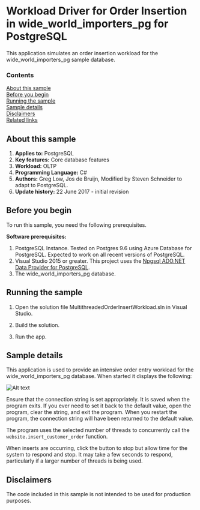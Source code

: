 # Workload Driver for Order Insertion in wide_world_importers_pg for PostgreSQL

This application simulates an order insertion workload for the wide_world_importers_pg sample database.

### Contents

[About this sample](#about-this-sample)<br/>
[Before you begin](#before-you-begin)<br/>
[Running the sample](#run-this-sample)<br/>
[Sample details](#sample-details)<br/>
[Disclaimers](#disclaimers)<br/>
[Related links](#related-links)<br/>


<a name=about-this-sample></a>

## About this sample

<!-- Delete the ones that don't apply -->
1. **Applies to:** PostgreSQL
1. **Key features:** Core database features
1. **Workload:** OLTP
1. **Programming Language:** C#
1. **Authors:** Greg Low, Jos de Bruijn, Modified by Steven Schneider to adapt to PostgreSQL.
1. **Update history:** 22 June 2017 - initial revision

<a name=before-you-begin></a>

## Before you begin

To run this sample, you need the following prerequisites.

**Software prerequisites:**

<!-- Examples -->
1. PostgreSQL Instance. Tested on Postgres 9.6 using Azure Database for PostgreSQL. Expected to work on all recent versions of PostgreSQL.
2. Visual Studio 2015 or greater. This project uses the [Npgsql ADO.NET Data Provider for PostgreSQL](http://www.npgsql.org/).
3. The wide_world_importers_pg database.

<a name=run-this-sample></a>

## Running the sample

1. Open the solution file MultithreadedOrderInsertWorkload.sln in Visual Studio.

2. Build the solution.

3. Run the app.

## Sample details

This application is used to provide an intensive order entry workload for the wide_world_importers_pg database. When started it displays the following:

![Alt text](/../master/media/wide-world-importers-order-insert-app.png "wide_world_importers_pg Order Insert Workload Simulation")

Ensure that the connection string is set appropriately. It is saved when the program exits. If you ever need to set it back to the default value, open the program, clear the string, and exit the program. When you restart the program, the connection string will have been returned to the default value.

The program uses the selected number of threads to concurrently call the `website.insert_customer_order` function.

When inserts are occurring, click the button to stop but allow time for the system to respond and stop. It may take a few seconds to respond, particularly if a larger number of threads is being used.


<a name=disclaimers></a>

## Disclaimers
The code included in this sample is not intended to be used for production purposes.

<a name=related-links></a>
